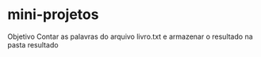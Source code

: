# mini-projetos

Objetivo
  Contar as palavras do arquivo livro.txt e armazenar o resultado na pasta resultado
